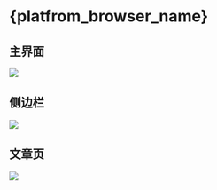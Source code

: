   
  
  
# {platfrom_browser_name}

## 主界面

![](img/{platfrom_browser}/Index.png)

## 侧边栏

![](img/{platfrom_browser}/Sidebar.png)

## 文章页

![](img/{platfrom_browser}/HelloWorld.png)
